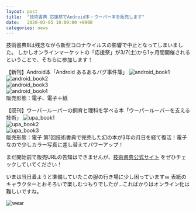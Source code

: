 ```yaml
---
layout: post
title:  "技術書典 応援祭でAndroid本・ウーパー本を販売します"
date:   2020-03-05 10:00:00 +0900
categories: news
---
```


技術書典8は残念ながら新型コロナウイルスの影響で中止となってしまいました。
しかしオンラインマーケットの「応援祭」が3/7(土)から1ヶ月間開催されるということで、そちらに参加します！

【新刊】Android本「Android あるあるバグ事件簿」
![android_book1](http://wirohakaruta.github.io/img/android_book1.png)  
![android_book2](http://wirohakaruta.github.io/img/android_book2.png)  
![android_book3](http://wirohakaruta.github.io/img/android_book3.png)  
![android_book4](http://wirohakaruta.github.io/img/android_book4.png)  
販売形態：電子、電子＋紙

【既刊】ウーパールーパーの飼育と理科を学べる本「ウーパールーパーを支える技術」
![upa_book1](http://wirohakaruta.github.io/img/upa_book1.jpg)  
![upa_book2](http://wirohakaruta.github.io/img/upa_book2.png)  
![upa_book3](http://wirohakaruta.github.io/img/upa_book3.png)  
販売形態：電子
第1回技術書典で完売した幻の本が3年の月日を経て復活！電子なので少しカラー写真に差し替えてパワーアップ！

まだ開始前で販売URLの告知はできませんが、[技術書典公式サイト](https://techbookfest.org) をぜひチェックしていてください！


いまは当日着ようと準備していたこの服の行き場に少し困っていますｗ
表紙のキャラクターとおそろいで楽しむつもりでしたが…こればかりはオンライン化は難しいですね。

![wear](http://wirohakaruta.github.io/img/wear.jpg)  
